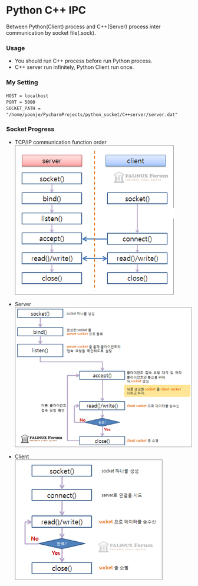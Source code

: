 # Python C++ IPC 
Between Python(Client) process and C++(Server) process inter communication by socket file(.sock).<br>

### Usage
- You should run C++ process before run Python process.
- C++ server run infinitely, Python Client run once.

### My Setting
`HOST = localhost`<br>
`PORT = 5000`<br>
`SOCKET_PATH = "/home/yoonje/PycharmProjects/python_socket/C++server/server.dat"`

### Socket Progress
- TCP/IP communication function order<br>
![tetris auto fast](image/tcp_prog.gif)

- Server<br>
![tetris auto fast](image/tcp_prog_001.gif)

- Client<br>
![tetris auto fast](image/tcp_prog_002.gif)
